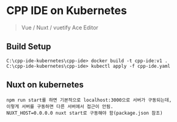 # CPP IDE on Kubernetes
> Vue / Nuxt / vuetify
> Ace Editor

## Build Setup

```
C:\cpp-ide-kubernetes\cpp-ide> docker build -t cpp-ide:v1 .
C:\cpp-ide-kubernetes\cpp-ide> kubectl apply -f cpp-ide.yaml
```

## Nuxt on kubernetes
```
npm run start를 하면 기본적으로 localhost:3000으로 서버가 구동되는데,
이렇게 서버를 구동하면 다른 서버에서 접근이 안됨.
NUXT_HOST=0.0.0.0 nuxt start로 구동해야 함(package.json 참조)
```
